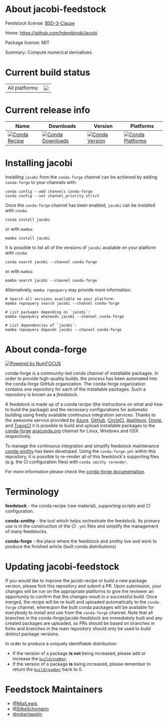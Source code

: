 About jacobi-feedstock
======================

Feedstock license: [BSD-3-Clause](https://github.com/conda-forge/jacobi-feedstock/blob/main/LICENSE.txt)

Home: https://github.com/hdembinski/jacobi

Package license: MIT

Summary: Compute numerical derivatives.

Current build status
====================


<table><tr><td>All platforms:</td>
    <td>
      <a href="https://dev.azure.com/conda-forge/feedstock-builds/_build/latest?definitionId=17681&branchName=main">
        <img src="https://dev.azure.com/conda-forge/feedstock-builds/_apis/build/status/jacobi-feedstock?branchName=main">
      </a>
    </td>
  </tr>
</table>

Current release info
====================

| Name | Downloads | Version | Platforms |
| --- | --- | --- | --- |
| [![Conda Recipe](https://img.shields.io/badge/recipe-jacobi-green.svg)](https://anaconda.org/conda-forge/jacobi) | [![Conda Downloads](https://img.shields.io/conda/dn/conda-forge/jacobi.svg)](https://anaconda.org/conda-forge/jacobi) | [![Conda Version](https://img.shields.io/conda/vn/conda-forge/jacobi.svg)](https://anaconda.org/conda-forge/jacobi) | [![Conda Platforms](https://img.shields.io/conda/pn/conda-forge/jacobi.svg)](https://anaconda.org/conda-forge/jacobi) |

Installing jacobi
=================

Installing `jacobi` from the `conda-forge` channel can be achieved by adding `conda-forge` to your channels with:

```
conda config --add channels conda-forge
conda config --set channel_priority strict
```

Once the `conda-forge` channel has been enabled, `jacobi` can be installed with `conda`:

```
conda install jacobi
```

or with `mamba`:

```
mamba install jacobi
```

It is possible to list all of the versions of `jacobi` available on your platform with `conda`:

```
conda search jacobi --channel conda-forge
```

or with `mamba`:

```
mamba search jacobi --channel conda-forge
```

Alternatively, `mamba repoquery` may provide more information:

```
# Search all versions available on your platform:
mamba repoquery search jacobi --channel conda-forge

# List packages depending on `jacobi`:
mamba repoquery whoneeds jacobi --channel conda-forge

# List dependencies of `jacobi`:
mamba repoquery depends jacobi --channel conda-forge
```


About conda-forge
=================

[![Powered by
NumFOCUS](https://img.shields.io/badge/powered%20by-NumFOCUS-orange.svg?style=flat&colorA=E1523D&colorB=007D8A)](https://numfocus.org)

conda-forge is a community-led conda channel of installable packages.
In order to provide high-quality builds, the process has been automated into the
conda-forge GitHub organization. The conda-forge organization contains one repository
for each of the installable packages. Such a repository is known as a *feedstock*.

A feedstock is made up of a conda recipe (the instructions on what and how to build
the package) and the necessary configurations for automatic building using freely
available continuous integration services. Thanks to the awesome service provided by
[Azure](https://azure.microsoft.com/en-us/services/devops/), [GitHub](https://github.com/),
[CircleCI](https://circleci.com/), [AppVeyor](https://www.appveyor.com/),
[Drone](https://cloud.drone.io/welcome), and [TravisCI](https://travis-ci.com/)
it is possible to build and upload installable packages to the
[conda-forge](https://anaconda.org/conda-forge) [anaconda.org](https://anaconda.org/)
channel for Linux, Windows and OSX respectively.

To manage the continuous integration and simplify feedstock maintenance
[conda-smithy](https://github.com/conda-forge/conda-smithy) has been developed.
Using the ``conda-forge.yml`` within this repository, it is possible to re-render all of
this feedstock's supporting files (e.g. the CI configuration files) with ``conda smithy rerender``.

For more information please check the [conda-forge documentation](https://conda-forge.org/docs/).

Terminology
===========

**feedstock** - the conda recipe (raw material), supporting scripts and CI configuration.

**conda-smithy** - the tool which helps orchestrate the feedstock.
                   Its primary use is in the construction of the CI ``.yml`` files
                   and simplify the management of *many* feedstocks.

**conda-forge** - the place where the feedstock and smithy live and work to
                  produce the finished article (built conda distributions)


Updating jacobi-feedstock
=========================

If you would like to improve the jacobi recipe or build a new
package version, please fork this repository and submit a PR. Upon submission,
your changes will be run on the appropriate platforms to give the reviewer an
opportunity to confirm that the changes result in a successful build. Once
merged, the recipe will be re-built and uploaded automatically to the
`conda-forge` channel, whereupon the built conda packages will be available for
everybody to install and use from the `conda-forge` channel.
Note that all branches in the conda-forge/jacobi-feedstock are
immediately built and any created packages are uploaded, so PRs should be based
on branches in forks and branches in the main repository should only be used to
build distinct package versions.

In order to produce a uniquely identifiable distribution:
 * If the version of a package **is not** being increased, please add or increase
   the [``build/number``](https://docs.conda.io/projects/conda-build/en/latest/resources/define-metadata.html#build-number-and-string).
 * If the version of a package **is** being increased, please remember to return
   the [``build/number``](https://docs.conda.io/projects/conda-build/en/latest/resources/define-metadata.html#build-number-and-string)
   back to 0.

Feedstock Maintainers
=====================

* [@MialLewis](https://github.com/MialLewis/)
* [@SilkeSchomann](https://github.com/SilkeSchomann/)
* [@robertapplin](https://github.com/robertapplin/)

